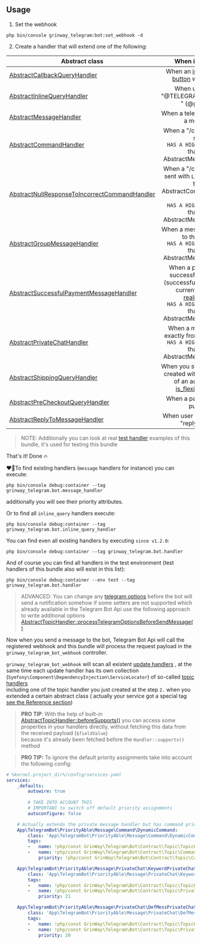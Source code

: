 Usage
------

1. Set the webhook

```console
php bin/console grinway_telegram:bot:set_webhook -d
```

2. Create a handler that will extend one of the following:

| Abstract class                                                                                                                                                                                                         |                                                                                                                                                    When it happens                                                                                                                                                    |
|------------------------------------------------------------------------------------------------------------------------------------------------------------------------------------------------------------------------|:---------------------------------------------------------------------------------------------------------------------------------------------------------------------------------------------------------------------------------------------------------------------------------------------------------------------:|
| [AbstractCallbackQueryHandler](https://github.com/GrinWay/telegram-bundle/blob/main/src/Bot/Handler/Topic/CallbackQuery/AbstractCallbackQueryHandler.php)                                                              |                                                                                                        When an [inline callback button](https://core.telegram.org/bots/2-0-intro#callback-buttons) was pushed                                                                                                         |
| [AbstractInlineQueryHandler](https://github.com/GrinWay/telegram-bundle/blob/main/src/Bot/Handler/Topic/InlineQuery/AbstractInlineQueryHandler.php)                                                                    |                                                                                                                                   When user types: "@TELEGRAM_BOT_NAME " (@gif wow)                                                                                                                                   |
| [AbstractMessageHandler](https://github.com/GrinWay/telegram-bundle/blob/main/src/Bot/Handler/Topic/Message/AbstractMessageHandler.php)                                                                                |                                                                                                                                          When a telegram user sent a message                                                                                                                                          |
| [AbstractCommandHandler](https://github.com/GrinWay/telegram-bundle/blob/main/src/Bot/Handler/Topic/PriorityAble/Message/Command/AbstractCommandHandler.php)                                                           |                                                                                                                 When a "/command" was sent<br>`HAS A HIGHER PRIORITY` than the AbstractMessageHandler                                                                                                                 |
| [AbstractNullResponseToIncorrectCommandHandler](https://github.com/GrinWay/telegram-bundle/blob/main/src/Bot/Handler/Topic/PriorityAble/Message/Command/LowPriority/AbstractNullResponseToIncorrectCommandHandler.php) |                                                                                      When a "/command" was sent with `LOWER PRIORITY` than AbstractCommandHandler but<br>`HAS A HIGHER PRIORITY` than the AbstractMessageHandler                                                                                      |
| [AbstractGroupMessageHandler](https://github.com/GrinWay/telegram-bundle/blob/main/src/Bot/Handler/Topic/PriorityAble/Message/Group/AbstractGroupMessageHandler.php)                                                   |                                                                                                            When a message was sent to the group<br>`HAS A HIGHER PRIORITY` than the AbstractMessageHandler                                                                                                            |
| [AbstractSuccessfulPaymentMessageHandler](https://github.com/GrinWay/telegram-bundle/blob/main/src/Bot/Handler/Topic/PriorityAble/Message/Payment/AbstractSuccessfulPaymentMessageHandler.php)                         | When a payment was successfully finished (successfully because of current [supports realization](https://github.com/GrinWay/telegram-bundle/blob/main/src/Bot/Handler/Topic/PriorityAble/Message/Payment/AbstractSuccessfulPaymentMessageHandler.php#L22))<br>`HAS A HIGHER PRIORITY` than the AbstractMessageHandler |
| [AbstractPrivateChatHandler](https://github.com/GrinWay/telegram-bundle/blob/main/src/Bot/Handler/Topic/PriorityAble/Message/PrivateChat/AbstractPrivateChatHandler.php)                                               |                                                                                                       When a message sent exactly from private chat<br>`HAS A HIGHER PRIORITY` than the AbstractMessageHandler                                                                                                        |
| [AbstractShippingQueryHandler](https://github.com/GrinWay/telegram-bundle/blob/main/src/Bot/Handler/Topic/Payment/ShippingQuery/AbstractShippingQueryHandler.php)                                                      |                                                                                       When you started payment created with requirement of an address and [is_flexible](https://core.telegram.org/bots/api#sendinvoice) option                                                                                        |
| [AbstractPreCheckoutQueryHandler](https://github.com/GrinWay/telegram-bundle/blob/main/src/Bot/Handler/Topic/Payment/PreCheckoutQuery/AbstractPreCheckoutQueryHandler.php)                                             |                                                                                                                                             When a pay button was pushed                                                                                                                                              |
| [AbstractReplyToMessageHandler](https://github.com/GrinWay/telegram-bundle/blob/main/src/Bot/Handler/Topic/ReplyToMessage/AbstractReplyToMessageHandler.php)                                                           |                                                                                                                                        When user answered with "reply" ability                                                                                                                                        |

> NOTE: Additionally you can look at
> real [test handler](https://github.com/GrinWay/telegram-bundle/tree/main/src/Bot/Test)
> examples of this bundle, it's used for testing this bundle

That's it! Done 🔥

❤️‍🔥To find existing handlers (`message` handlers for instance) you can execute:

```console
php bin/console debug:container --tag grinway_telegram.bot.message_handler
```

additionally you will see their priority attributes.

Or to find all `inline_query` handlers execute:

```console
php bin/console debug:container --tag grinway_telegram.bot.inline_query_handler
```

You can find even all existing handlers by executing `since v1.2.0`:

```console
php bin/console debug:container --tag grinway_telegram.bot.handler
```

And of course you can find all handlers in the test environment (test handlers of this bundle also will exist in this
list):

```console
php bin/console debug:container --env test --tag grinway_telegram.bot.handler
```

> ADVANCED: You can change any
> [telegram options](https://github.com/symfony/telegram-notifier/tree/7.2?tab=readme-ov-file#adding-interactions-to-a-message)
> before the bot will
> send a notification somehow if some setters are not supported which already available in the Telegram Bot Api
> use the following approach to write additional options
> [AbstractTopicHandler::processTelegramOptionsBeforeSendMessage\(\)](https://github.com/GrinWay/telegram-bundle/blob/main/src/Bot/Handler/Topic/AbstractTopicHandler.php#L49)

Now when you send a message to the bot, Telegram Bot Api will call the registered webhook and this bundle will process
the request payload in the `grinway_telegram_bot_webhook` controller.

`grinway_telegram_bot_webhook` will scan all existent
[update handlers](https://github.com/GrinWay/telegram-bundle/tree/main/src/Bot/Handler/Update)
, at the same time each update handler has its
own collection (`Symfony\Component\DependencyInjection\ServiceLocator`) of so-called
[topic handlers](https://github.com/GrinWay/telegram-bundle/tree/main/src/Bot/Handler/Topic)
<br>
including one of the topic handler you just created at the step `2.` when you extended a certain abstract class (
actually your service got a special tag
[see the Reference section](https://github.com/GrinWay/telegram-bundle/blob/main/docs/reference.md#handler-tags))

> **PRO TIP**: With the help of built-in
> [AbstractTopicHandler::beforeSupports\(\)](https://github.com/GrinWay/telegram-bundle/blob/main/src/Bot/Handler/Topic/AbstractTopicHandler.php#L83)
> you can access some properties in your handlers
> directly, without fetching this data from the received payload (`$fieldValue`)
> <br>because it's already been fetched before the `Handler::supports()` method

> **PRO TIP:** To ignore the default priority assignments take into account the following config:

```yaml
# %kernel.project_dir%/config/services.yaml
services:
    _defaults:
        autowire: true
        
        # TAKE INTO ACCOUNT THIS
        # IMPORTANT to switch off default priority assignments
        autoconfigure: false

    # Actually extends the private message handler but has command priority 
    App\TelegramBot\PriorityAble\Message\Command\DynamicCommand:
        class: 'App\TelegramBot\PriorityAble\Message\Command\DynamicCommand'
        tags:
        -   name: !php/const GrinWay\Telegram\Bot\Contract\Topic\TopicHandlerInterface::TOPIC_HANDLER_TAG
        -   name: !php/const GrinWay\Telegram\Bot\Contract\Topic\CommandMessageHandlerInterface::TAG
            priority: !php/const GrinWay\Telegram\Bot\Contract\Topic\CommandMessageHandlerInterface::PRIORITY

    App\TelegramBot\PriorityAble\Message\PrivateChat\KeywordPrivateChatHandler:
        class: 'App\TelegramBot\PriorityAble\Message\PrivateChat\KeywordPrivateChatHandler'
        tags:
        -   name: !php/const GrinWay\Telegram\Bot\Contract\Topic\TopicHandlerInterface::TOPIC_HANDLER_TAG
        -   name: !php/const GrinWay\Telegram\Bot\Contract\Topic\PrivateChatMessageHandlerInterface::TAG
            priority: 21

    App\TelegramBot\PriorityAble\Message\PrivateChat\DefMessPrivateChatHandler:
        class: 'App\TelegramBot\PriorityAble\Message\PrivateChat\DefMessPrivateChatHandler'
        tags:
        -   name: !php/const GrinWay\Telegram\Bot\Contract\Topic\TopicHandlerInterface::TOPIC_HANDLER_TAG
        -   name: !php/const GrinWay\Telegram\Bot\Contract\Topic\PrivateChatMessageHandlerInterface::TAG
            priority: 20
```
